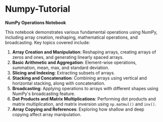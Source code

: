 # Numpy-Tutorial

**NumPy Operations Notebook**

This notebook demonstrates various fundamental operations using NumPy, including array creation, reshaping, mathematical operations, and broadcasting. Key topics covered include:

1. **Array Creation and Manipulation**: Reshaping arrays, creating arrays of zeros and ones, and generating linearly spaced arrays.
2. **Basic Arithmetic and Aggregation**: Element-wise operations, summation, mean, max, and standard deviation.
3. **Slicing and Indexing**: Extracting subsets of arrays.
4. **Stacking and Concatenation**: Combining arrays using vertical and horizontal stacking, along with concatenation.
5. **Broadcasting**: Applying operations to arrays with different shapes using NumPy's broadcasting feature.
6. **Dot Products and Matrix Multiplications**: Performing dot products and matrix multiplication, and matrix inversion using `np.matmul()` and `inv()`.
7. **Array Copying and References**: Exploring how shallow and deep copying affect array manipulation.
